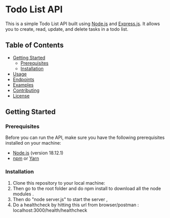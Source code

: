 # Todo List API

This is a simple Todo List API built using [Node.js](https://nodejs.org/) and [Express.js](https://expressjs.com/). It allows you to create, read, update, and delete tasks in a todo list.

## Table of Contents

- [Getting Started](#getting-started)
  - [Prerequisites](#prerequisites)
  - [Installation](#installation)
- [Usage](#usage)
- [Endpoints](#endpoints)
- [Examples](#examples)
- [Contributing](#contributing)
- [License](#license)

## Getting Started

### Prerequisites

Before you can run the API, make sure you have the following prerequisites installed on your machine:

- [Node.js](https://nodejs.org/) (version 18.12.1)
- [npm](https://www.npmjs.com/) or [Yarn](https://yarnpkg.com/)

### Installation

1. Clone this repository to your local machine:
2. Then go to the root folder and do npm install to download all the node modules . 
3. Then do "node server.js" to start the server , 
4. Do a healthcheck by hitting this url from browser/postman : localhost:3000/health/healthcheck
   
